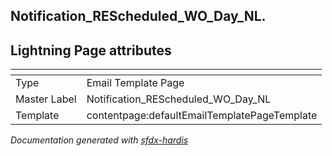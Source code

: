 ## Notification_REScheduled_WO_Day_NL.

## Lightning Page attributes

|<!-- -->|<!-- -->|
|:---|:---|
|Type| Email Template Page|
|Master Label|Notification_REScheduled_WO_Day_NL|
|Template|contentpage:defaultEmailTemplatePageTemplate|




<!-- Page description -->


_Documentation generated with [sfdx-hardis](https://sfdx-hardis.cloudity.com)_
